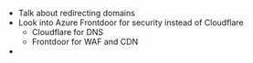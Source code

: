 - Talk about redirecting domains
- Look into Azure Frontdoor for security instead of Cloudflare
	- Cloudflare for DNS
	- Frontdoor for WAF and CDN
- 